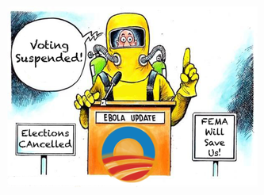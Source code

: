 ![image](https://raw.githubusercontent.com/RandyMcMillan/SuspendElections/master/SuspendElections.png)